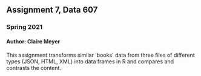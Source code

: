 ## Assignment 7, Data 607
### Spring 2021
#### Author: Claire Meyer

This assignment transforms similar 'books' data from three files of different types (JSON, HTML, XML) into data frames in R and compares and contrasts the content.
